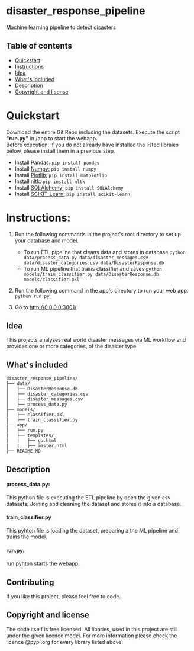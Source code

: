 # disaster_response_pipeline
Machine learning pipeline to detect disasters

## Table of contents

- [Quickstart](#quick-start)
- [Instructions](#Instructions)
- [Idea](#idea)
- [What's included](#whats-included)
- [Description](#description)
- [Copyright and license](#copyright-and-license)


# Quickstart
Download the entire Git Repo including the datasets. Execute the script <b>"run.py"</b> in /app to start the webapp.<br/>
Before execution: If you do not already have installed the listed libraies below, please install them in a previous step.

- Install <a href="https://pypi.org/project/pandas/">Pandas:</a> `pip install pandas`
- Install <a href="https://pypi.org/project/numpy/">Numpy:</a> `pip install numpy`
- Install <a href="https://pypi.org/project/matplotlib"/>Plotlib:</a> `pip install matplotlib` 
- Install <a href="https://pypi.org/project/nltk/">nltk:</a> `pip install nltk`
- Install <a href="https://pypi.org/project/SQLAlchemy/">SQLAlchemy:</a> `pip install SQLAlchemy`
- Install <a href="https://pypi.org/project/scikit-learn/">SCIKIT-Learn:</a> `pip install scikit-learn`

# Instructions:
1. Run the following commands in the project's root directory to set up your database and model.

    - To run ETL pipeline that cleans data and stores in database
        `python data/process_data.py data/disaster_messages.csv data/disaster_categories.csv data/DisasterResponse.db`
    - To run ML pipeline that trains classifier and saves
        `python models/train_classifier.py data/DisasterResponse.db models/classifier.pkl`

2. Run the following command in the app's directory to run your web app.
    `python run.py`

3. Go to http://0.0.0.0:3001/

## Idea
This projects analyses real world disaster messages via ML workflow and provides one or more categories, of the disaster type


## What's included
```text
disaster_response_pipeline/
├── data/
│   ├── DisasterResponse.db
│   ├── disaster_categories.csv
│   ├── disaster_messages.csv
│   ├── process_data.py
├── models/
|   ├── classifier.pkl
|   ├── train_classifier.py
├── app/
|   ├── run.py
|   ├── templates/
|   |   ├── go.html
|   |   ├── master.html
├── README.MD
```



## Description

#### process_data.py:
This python file is executing the ETL pipeline by open the given csv datasets.
Joining and cleaning the dataset and stores it into a database.

#### train_classifier.py
This pyhton file is loading the dataset, preparing a the ML pipeline and trains the model.

#### run.py:
run pyhton starts the webapp.

## Contributing
If you like this project, please feel free to code. 

## Copyright and license
The code itself is free licensed. All libaries, used in this project are still under the given licence model.
For more information please check the licence @pypi.org for every library listed above.


